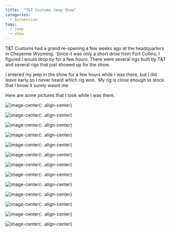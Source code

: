 ```yaml
---
title:  "T&T Customs Jeep Show"
categories: 
  - Automotive
tags:
  - jeep
  - show
---
```


T&T Customs had a grand re-opening a few weeks ago at the headquarters in Cheyenne Wyoming.  Since it was only a short drive from Fort Collins, I figured I would drop by for a few hours. There were several rigs built by T&T and several rigs that just showed up for the show.

I entered my jeep in the show for a few hours while I was there, but I did leave early so I never heard which rig won.  My rig is close enough to stock that I know it surely wasnt me.

Here are some pictures that I took while I was there.

![image-center](http://farm5.static.flickr.com/4023/4637705564_aa445fa3b9_b.jpg){: .align-center}

![image-center](http://farm5.static.flickr.com/4046/4637705782_e643cc67e5_b.jpg){: .align-center}

![image-center](http://farm4.static.flickr.com/3388/4637096295_36ef64c0fb_b.jpg){: .align-center}

![image-center](http://farm5.static.flickr.com/4064/4637706274_3cec4e06e6_b.jpg){: .align-center}

![image-center](http://farm5.static.flickr.com/4016/4637096859_3d5a9d4b8d_b.jpg){: .align-center}

![image-center](http://farm4.static.flickr.com/3350/4637706856_6e1a5ffd4f_b.jpg){: .align-center}

![image-center](http://farm5.static.flickr.com/4037/4637707156_c9999b71f6_b.jpg){: .align-center}

![image-center](http://farm5.static.flickr.com/4018/4637707688_debced4581_b.jpg){: .align-center}

![image-center](http://farm5.static.flickr.com/4009/4637098367_4cff40ce09_b.jpg){: .align-center}

![image-center](http://farm5.static.flickr.com/4049/4637098701_34d0c7c21f_b.jpg){: .align-center}

![image-center](http://farm5.static.flickr.com/4066/4637708602_645cc702ee_b.jpg){: .align-center}

![image-center](http://farm5.static.flickr.com/4020/4637709072_f648149cb4_b.jpg){: .align-center}

![image-center](http://farm5.static.flickr.com/4033/4637099853_0c2bde2f65_b.jpg){: .align-center}
